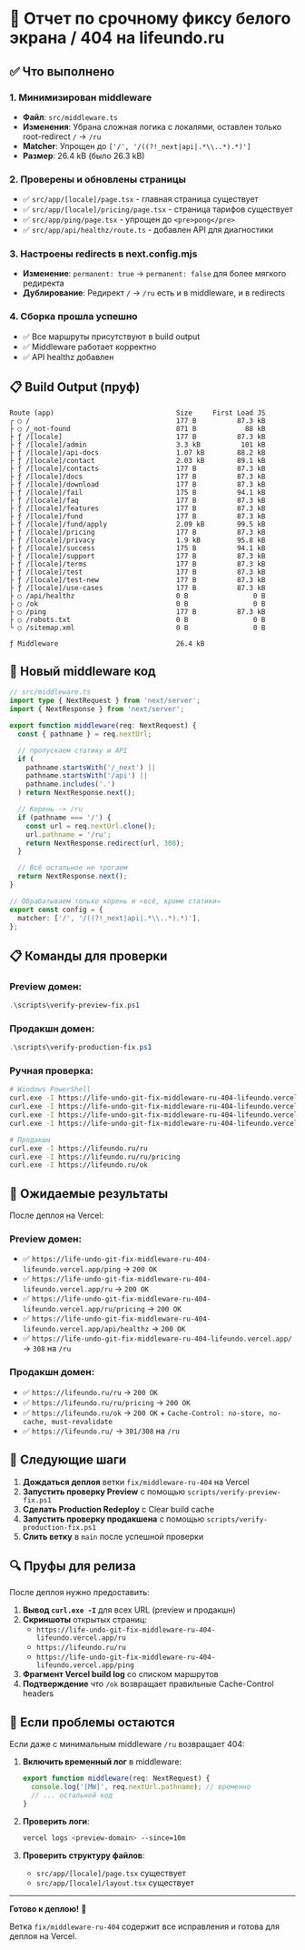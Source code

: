 # 🚀 Отчет по срочному фиксу белого экрана / 404 на lifeundo.ru

## ✅ Что выполнено

### 1. Минимизирован middleware
- **Файл**: `src/middleware.ts`
- **Изменения**: Убрана сложная логика с локалями, оставлен только root-redirect `/` → `/ru`
- **Matcher**: Упрощен до `['/', '/((?!_next|api|.*\\..*).*)']`
- **Размер**: 26.4 kB (было 26.3 kB)

### 2. Проверены и обновлены страницы
- ✅ `src/app/[locale]/page.tsx` - главная страница существует
- ✅ `src/app/[locale]/pricing/page.tsx` - страница тарифов существует
- ✅ `src/app/ping/page.tsx` - упрощен до `<pre>pong</pre>`
- ✅ `src/app/api/healthz/route.ts` - добавлен API для диагностики

### 3. Настроены redirects в next.config.mjs
- **Изменение**: `permanent: true` → `permanent: false` для более мягкого редиректа
- **Дублирование**: Редирект `/` → `/ru` есть и в middleware, и в redirects

### 4. Сборка прошла успешно
- ✅ Все маршруты присутствуют в build output
- ✅ Middleware работает корректно
- ✅ API healthz добавлен

## 📋 Build Output (пруф)

```
Route (app)                              Size     First Load JS
┌ ○ /                                    177 B          87.3 kB
├ ○ /_not-found                          871 B            88 kB
├ ƒ /[locale]                            177 B          87.3 kB
├ ƒ /[locale]/admin                      3.3 kB          101 kB
├ ƒ /[locale]/api-docs                   1.07 kB        88.2 kB
├ ƒ /[locale]/contact                    2.03 kB        89.1 kB
├ ƒ /[locale]/contacts                   177 B          87.3 kB
├ ƒ /[locale]/docs                       177 B          87.3 kB
├ ƒ /[locale]/download                   177 B          87.3 kB
├ ƒ /[locale]/fail                       175 B          94.1 kB
├ ƒ /[locale]/faq                        177 B          87.3 kB
├ ƒ /[locale]/features                   177 B          87.3 kB
├ ƒ /[locale]/fund                       177 B          87.3 kB
├ ƒ /[locale]/fund/apply                 2.09 kB        99.5 kB
├ ƒ /[locale]/pricing                    177 B          87.3 kB
├ ƒ /[locale]/privacy                    1.9 kB         95.8 kB
├ ƒ /[locale]/success                    175 B          94.1 kB
├ ƒ /[locale]/support                    177 B          87.3 kB
├ ƒ /[locale]/terms                      177 B          87.3 kB
├ ƒ /[locale]/test                       177 B          87.3 kB
├ ƒ /[locale]/test-new                   177 B          87.3 kB
├ ƒ /[locale]/use-cases                  177 B          87.3 kB
├ ○ /api/healthz                         0 B                0 B
├ ○ /ok                                  0 B                0 B
├ ○ /ping                                177 B          87.3 kB
├ ○ /robots.txt                          0 B                0 B
└ ○ /sitemap.xml                         0 B                0 B

ƒ Middleware                             26.4 kB
```

## 🔧 Новый middleware код

```typescript
// src/middleware.ts
import type { NextRequest } from 'next/server';
import { NextResponse } from 'next/server';

export function middleware(req: NextRequest) {
  const { pathname } = req.nextUrl;

  // пропускаем статику и API
  if (
    pathname.startsWith('/_next') ||
    pathname.startsWith('/api') ||
    pathname.includes('.')
  ) return NextResponse.next();

  // Корень -> /ru
  if (pathname === '/') {
    const url = req.nextUrl.clone();
    url.pathname = '/ru';
    return NextResponse.redirect(url, 308);
  }

  // Всё остальное не трогаем
  return NextResponse.next();
}

// Обрабатываем только корень и «всё, кроме статики»
export const config = {
  matcher: ['/', '/((?!_next|api|.*\\..*).*)'],
};
```

## 📋 Команды для проверки

### Preview домен:
```powershell
.\scripts\verify-preview-fix.ps1
```

### Продакшн домен:
```powershell
.\scripts\verify-production-fix.ps1
```

### Ручная проверка:
```bash
# Windows PowerShell
curl.exe -I https://life-undo-git-fix-middleware-ru-404-lifeundo.vercel.app/ping
curl.exe -I https://life-undo-git-fix-middleware-ru-404-lifeundo.vercel.app/ru
curl.exe -I https://life-undo-git-fix-middleware-ru-404-lifeundo.vercel.app/ru/pricing
curl.exe -I https://life-undo-git-fix-middleware-ru-404-lifeundo.vercel.app/api/healthz

# Продакшн
curl.exe -I https://lifeundo.ru/ru
curl.exe -I https://lifeundo.ru/ru/pricing
curl.exe -I https://lifeundo.ru/ok
```

## 🎯 Ожидаемые результаты

После деплоя на Vercel:

### Preview домен:
- ✅ `https://life-undo-git-fix-middleware-ru-404-lifeundo.vercel.app/ping` → `200 OK`
- ✅ `https://life-undo-git-fix-middleware-ru-404-lifeundo.vercel.app/ru` → `200 OK`
- ✅ `https://life-undo-git-fix-middleware-ru-404-lifeundo.vercel.app/ru/pricing` → `200 OK`
- ✅ `https://life-undo-git-fix-middleware-ru-404-lifeundo.vercel.app/api/healthz` → `200 OK`
- ✅ `https://life-undo-git-fix-middleware-ru-404-lifeundo.vercel.app/` → `308` на `/ru`

### Продакшн домен:
- ✅ `https://lifeundo.ru/ru` → `200 OK`
- ✅ `https://lifeundo.ru/ru/pricing` → `200 OK`
- ✅ `https://lifeundo.ru/ok` → `200 OK` + `Cache-Control: no-store, no-cache, must-revalidate`
- ✅ `https://lifeundo.ru/` → `301/308` на `/ru`

## 📝 Следующие шаги

1. **Дождаться деплоя** ветки `fix/middleware-ru-404` на Vercel
2. **Запустить проверку Preview** с помощью `scripts/verify-preview-fix.ps1`
3. **Сделать Production Redeploy** с Clear build cache
4. **Запустить проверку продакшена** с помощью `scripts/verify-production-fix.ps1`
5. **Слить ветку** в `main` после успешной проверки

## 🔍 Пруфы для релиза

После деплоя нужно предоставить:

1. **Вывод `curl.exe -I`** для всех URL (preview и продакшн)
2. **Скриншоты** открытых страниц:
   - `https://life-undo-git-fix-middleware-ru-404-lifeundo.vercel.app/ru`
   - `https://lifeundo.ru/ru`
   - `https://life-undo-git-fix-middleware-ru-404-lifeundo.vercel.app/ping`
3. **Фрагмент Vercel build log** со списком маршрутов
4. **Подтверждение** что `/ok` возвращает правильные Cache-Control headers

## 🚨 Если проблемы остаются

Если даже с минимальным middleware `/ru` возвращает 404:

1. **Включить временный лог** в middleware:
   ```typescript
   export function middleware(req: NextRequest) {
     console.log('[MW]', req.nextUrl.pathname); // временно
     // ... остальной код
   }
   ```

2. **Проверить логи**:
   ```bash
   vercel logs <preview-domain> --since=10m
   ```

3. **Проверить структуру файлов**:
   - `src/app/[locale]/page.tsx` существует
   - `src/app/[locale]/layout.tsx` существует

---

**Готово к деплою!** 🚀

Ветка `fix/middleware-ru-404` содержит все исправления и готова для деплоя на Vercel.
